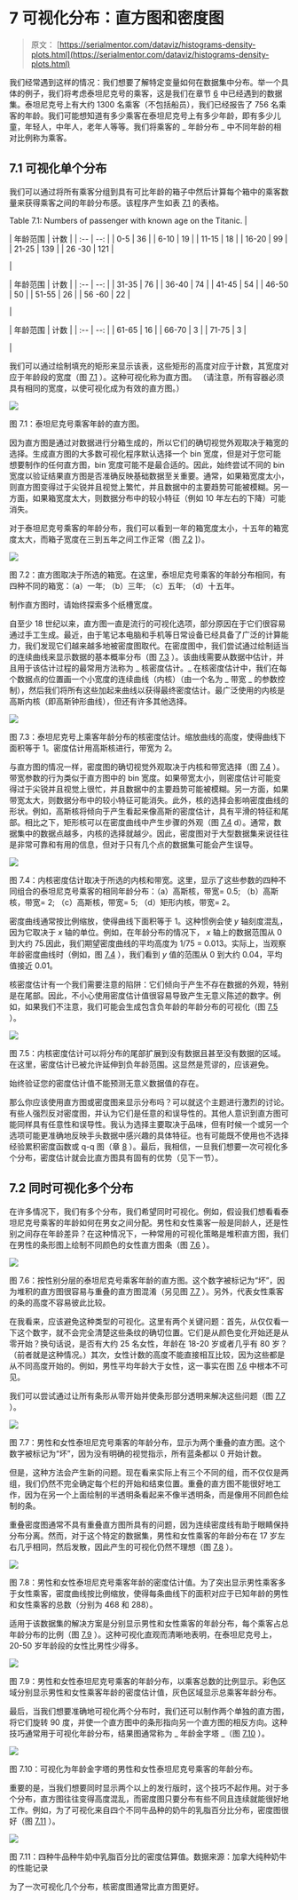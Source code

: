 # 7 可视化分布：直方图和密度图

> 原文： [https://serialmentor.com/dataviz/histograms-density-plots.html](https://serialmentor.com/dataviz/histograms-density-plots.html)

我们经常遇到这样的情况：我们想要了解特定变量如何在数据集中分布。举一个具体的例子，我们将考虑泰坦尼克号的乘客，这是我们在章节 [6](visualizing-amounts.html#visualizing-amounts) 中已经遇到的数据集。泰坦尼克号上有大约 1300 名乘客（不包括船员），我们已经报告了 756 名乘客的年龄。我们可能想知道有多少乘客在泰坦尼克号上有多少年龄，即有多少儿童，年轻人，中年人，老年人等等。我们将乘客的 _ 年龄分布 _ 中不同年龄的相对比例称为乘客。

## 7.1 可视化单个分布

我们可以通过将所有乘客分组到具有可比年龄的箱子中然后计算每个箱中的乘客数量来获得乘客之间的年龄分布感。该程序产生如表 [7.1](histograms-density-plots.html#tab:titanic-ages) 的表格。

<caption>Table 7.1: Numbers of passenger with known age on the Titanic.</caption>
| 

&#124; 年龄范围 &#124; 计数 &#124;
&#124; :-- &#124; --: &#124;
&#124; 0-5 &#124; 36 &#124;
&#124; 6-10 &#124; 19 &#124;
&#124; 11-15 &#124; 18 &#124;
&#124; 16-20 &#124; 99 &#124;
&#124; 21-25 &#124; 139 &#124;
&#124; 26 -30 &#124; 121 &#124;

 | 

&#124; 年龄范围 &#124; 计数 &#124;
&#124; :-- &#124; --: &#124;
&#124; 31-35 &#124; 76 &#124;
&#124; 36-40 &#124; 74 &#124;
&#124; 41-45 &#124; 54 &#124;
&#124; 46-50 &#124; 50 &#124;
&#124; 51-55 &#124; 26 &#124;
&#124; 56 -60 &#124; 22 &#124;

 | 

&#124; 年龄范围 &#124; 计数 &#124;
&#124; :-- &#124; --: &#124;
&#124; 61-65 &#124; 16 &#124;
&#124; 66-70 &#124; 3 &#124;
&#124; 71-75 &#124; 3 &#124;

 |

我们可以通过绘制填充的矩形来显示该表，这些矩形的高度对应于计数，其宽度对应于年龄段的宽度（图 [7.1](histograms-density-plots.html#fig:titanic-ages-hist1) ）。这种可视化称为直方图。 （请注意，所有容器必须具有相同的宽度，以使可视化成为有效的直方图。）

![](img/681180210f661e5e9e73d76c327dc11b.jpg)

图 7.1：泰坦尼克号乘客年龄的直方图。

因为直方图是通过对数据进行分箱生成的，所以它们的确切视觉外观取决于箱宽的选择。生成直方图的大多数可视化程序默认选择一个 bin 宽度，但是对于您可能想要制作的任何直方图，bin 宽度可能不是最合适的。因此，始终尝试不同的 bin 宽度以验证结果直方图是否准确反映基础数据至关重要。通常，如果箱宽度太小，则直方图变得过于尖锐并且视觉上繁忙，并且数据中的主要趋势可能被模糊。另一方面，如果箱宽度太大，则数据分布中的较小特征（例如 10 年左右的下降）可能消失。

对于泰坦尼克号乘客的年龄分布，我们可以看到一年的箱宽度太小，十五年的箱宽度太大，而箱子宽度在三到五年之间工作正常（图 [7.2](histograms-density-plots.html#fig:titanic-ages-hist-grid) ]）。

![](img/0328d0dcb4bbfc08cb77cb967ec219f6.jpg)

图 7.2：直方图取决于所选的箱宽。在这里，泰坦尼克号乘客的年龄分布相同，有四种不同的箱宽：（a）一年; （b）三年; （c）五年; （d）十五年。

制作直方图时，请始终探索多个纸槽宽度。

自至少 18 世纪以来，直方图一直是流行的可视化选项，部分原因在于它们很容易通过手工生成。最近，由于笔记本电脑和手机等日常设备已经具备了广泛的计算能力，我们发现它们越来越多地被密度图取代。在密度图中，我们尝试通过绘制适当的连续曲线来显示数据的基本概率分布（图 [7.3](histograms-density-plots.html#fig:titanic-ages-dens1) ）。该曲线需要从数据中估计，并且用于该估计过程的最常用方法称为 _ 核密度估计。_ 在核密度估计中，我们在每个数据点的位置画一个小宽度的连续曲线（内核）（由一个名为 _ 带宽 _ 的参数控制），然后我们将所有这些加起来曲线以获得最终密度估计。最广泛使用的内核是高斯内核（即高斯钟形曲线），但还有许多其他选择。

![](img/7532646ef6c811b16eed10602dabffdb.jpg)

图 7.3：泰坦尼克号上乘客年龄分布的核密度估计。缩放曲线的高度，使得曲线下面积等于 1。密度估计用高斯核进行，带宽为 2。

与直方图的情况一样，密度图的确切视觉外观取决于内核和带宽选择（图 [7.4](histograms-density-plots.html#fig:titanic-ages-dens-grid) ）。带宽参数的行为类似于直方图中的 bin 宽度。如果带宽太小，则密度估计可能变得过于尖锐并且视觉上很忙，并且数据中的主要趋势可能被模糊。另一方面，如果带宽太大，则数据分布中的较小特征可能消失。此外，核的选择会影响密度曲线的形状。例如，高斯核将倾向于产生看起来像高斯的密度估计，具有平滑的特征和尾部。相比之下，矩形核可以在密度曲线中产生步骤的外观（图 [7.4](histograms-density-plots.html#fig:titanic-ages-dens-grid) d）。通常，数据集中的数据点越多，内核的选择就越少。因此，密度图对于大型数据集来说往往是非常可靠和有用的信息，但对于只有几个点的数据集可能会产生误导。

![](img/e4a674b3d19259427d7e5df20c10177c.jpg)

图 7.4：内核密度估计取决于所选的内核和带宽。这里，显示了这些参数的四种不同组合的泰坦尼克号乘客的相同年龄分布：（a）高斯核，带宽= 0.5; （b）高斯核，带宽= 2; （c）高斯核，带宽= 5; （d）矩形内核，带宽= 2。

密度曲线通常按比例缩放，使得曲线下面积等于 1。这种惯例会使 _y_ 轴刻度混乱，因为它取决于 _x_ 轴的单位。例如，在年龄分布的情况下， _x_ 轴上的数据范围从 0 到大约 75.因此，我们期望密度曲线的平均高度为 1/75 = 0.013。实际上，当观察年龄密度曲线时（例如，图 [7.4](histograms-density-plots.html#fig:titanic-ages-dens-grid) ），我们看到 _y_ 值的范围从 0 到大约 0.04，平均值接近 0.01。

核密度估计有一个我们需要注意的陷阱：它们倾向于产生不存在数据的外观，特别是在尾部。因此，不小心使用密度估计值很容易导致产生无意义陈述的数字。例如，如果我们不注意，我们可能会生成包含负年龄的年龄分布的可视化（图 [7.5](histograms-density-plots.html#fig:titanic-ages-dens-negative) ）。

![](img/88f6ba188d11dccbf63dd04c356c3a05.jpg)

图 7.5：内核密度估计可以将分布的尾部扩展到没有数据且甚至没有数据的区域。在这里，密度估计已被允许延伸到负年龄范围。这显然是荒谬的，应该避免。

始终验证您的密度估计值不能预测无意义数据值的存在。

那么你应该使用直方图或密度图来显示分布吗？可以就这个主题进行激烈的讨论。有些人强烈反对密度图，并认为它们是任意的和误导性的。其他人意识到直方图可能同样具有任意性和误导性。我认为选择主要取决于品味，但有时候一个或另一个选项可能更准确地反映手头数据中感兴趣的具体特征。也有可能既不使用也不选择经验累积密度函数或 q-q 图（章 [8](ecdf-qq.html#ecdf-qq) ）。最后，我相信，一旦我们想要一次可视化多个分布，密度估计就会比直方图具有固有的优势（见下一节）。

## 7.2 同时可视化多个分布

在许多情况下，我们有多个分布，我们希望同时可视化。例如，假设我们想看看泰坦尼克号乘客的年龄如何在男女之间分配。男性和女性乘客一般是同龄人，还是性别之间存在年龄差异？在这种情况下，一种常用的可视化策略是堆积直方图，我们在男性的条形图上绘制不同颜色的女性直方图条（图 [7.6](histograms-density-plots.html#fig:titanic-age-stacked-hist) ）。

![](img/a6d6ae6425e2f74b889a6b6c0d8ddb07.jpg)

图 7.6：按性别分层的泰坦尼克号乘客年龄的直方图。这个数字被标记为“坏”，因为堆积的直方图很容易与重叠的直方图混淆（另见图 [7.7](histograms-density-plots.html#fig:titanic-age-overlapping-hist) ）。另外，代表女性乘客的条的高度不容易彼此比较。

在我看来，应该避免这种类型的可视化。这里有两个关键问题：首先，从仅仅看一下这个数字，就不会完全清楚这些条纹的确切位置。它们是从颜色变化开始还是从零开始？换句话说，是否有大约 25 名女性，年龄在 18-20 岁或者几乎有 80 岁？ （前者就是这种情况。）其次，女性计数的高度不能直接相互比较，因为这些都是从不同高度开始的。例如，男性平均年龄大于女性，这一事实在图 [7.6](histograms-density-plots.html#fig:titanic-age-stacked-hist) 中根本不可见。

我们可以尝试通过让所有条形从零开始并使条形部分透明来解决这些问题（图 [7.7](histograms-density-plots.html#fig:titanic-age-overlapping-hist) ）。

![](img/7413ef72a7d54a53f9b23ca84e22e76c.jpg)

图 7.7：男性和女性泰坦尼克号乘客的年龄分布，显示为两个重叠的直方图。这个数字被标记为“坏”，因为没有明确的视觉指示，所有蓝条都以 0 开始计数。

但是，这种方法会产生新的问题。现在看来实际上有三个不同的组，而不仅仅是两组，我们仍然不完全确定每个栏的开始和结束位置。重叠的直方图不能很好地工作，因为在另一个上面绘制的半透明条看起来不像半透明条，而是像用不同颜色绘制的条。

重叠密度图通常不具有重叠直方图所具有的问题，因为连续密度线有助于眼睛保持分布分离。然而，对于这个特定的数据集，男性和女性乘客的年龄分布在 17 岁左右几乎相同，然后发散，因此产生的可视化仍然不理想（图 [7.8](histograms-density-plots.html#fig:titanic-age-overlapping-dens) ）。

![](img/23fc6221d1fc44756f357ce31828cd78.jpg)

图 7.8：男性和女性泰坦尼克号乘客年龄的密度估计值。为了突出显示男性乘客多于女性乘客，密度曲线按比例缩放，使得每条曲线下的面积对应于已知年龄的男性和女性乘客的总数（分别为 468 和 288）。

适用于该数据集的解决方案是分别显示男性和女性乘客的年龄分布，每个乘客占总年龄分布的比例（图 [7.9](histograms-density-plots.html#fig:titanic-age-fractional-dens) ）。这种可视化直观而清晰地表明，在泰坦尼克号上，20-50 岁年龄段的女性比男性少得多。

![](img/8ce2b228e73d8c22326e01b4c33f971e.jpg)

图 7.9：男性和女性泰坦尼克号乘客的年龄分布，以乘客总数的比例显示。彩色区域分别显示男性和女性乘客年龄的密度估计值，灰色区域显示总乘客年龄分布。

最后，当我们想要准确地可视化两个分布时，我们还可以制作两个单独的直方图，将它们旋转 90 度，并使一个直方图中的条形指向另一个直方图的相反方向。这种技巧通常用于可视化年龄分布，结果图通常称为 _ 年龄金字塔 _（图 [7.10](histograms-density-plots.html#fig:titanic-age-pyramid) ）。

![](img/8188b1e89bde6b665a057c9b62ba6922.jpg)

图 7.10：可视化为年龄金字塔的男性和女性泰坦尼克号乘客的年龄分布。

重要的是，当我们想要同时显示两个以上的发行版时，这个技巧不起作用。对于多个分布，直方图往往变得高度混乱，而密度图只要分布有些不同且连续就能很好地工作。例如，为了可视化来自四个不同牛品种的奶牛的乳脂百分比分布，密度图很好（图 [7.11](histograms-density-plots.html#fig:butterfat-densitites) ）。

![](img/1fbc40ef2a1dfb7718b189c124b36aca.jpg)

图 7.11：四种牛品种牛奶中乳脂百分比的密度估算值。数据来源：加拿大纯种奶牛的性能记录

为了一次可视化几个分布，核密度图通常比直方图更好。